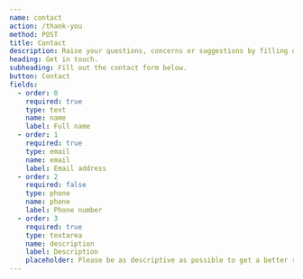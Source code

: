 ```yaml
---
name: contact
action: /thank-you
method: POST
title: Contact
description: Raise your questions, concerns or suggestions by filling out the contact form.
heading: Get in touch.
subheading: Fill out the contact form below.
button: Contact
fields:
  - order: 0
    required: true
    type: text
    name: name
    label: Full name
  - order: 1
    required: true
    type: email
    name: email
    label: Email address
  - order: 2
    required: false
    type: phone
    name: phone
    label: Phone number
  - order: 3
    required: true
    type: textarea
    name: description
    label: Description
    placeholder: Please be as descriptive as possible to get a better response.
---
```

